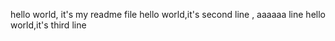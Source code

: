 hello world, it's my readme file
hello world,it's second line , aaaaaa line
hello world,it's third line 